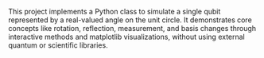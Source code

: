 This project implements a Python class to simulate a single qubit represented by a real-valued angle on the unit circle. It demonstrates core concepts like rotation, reflection, measurement, and basis changes through interactive methods and matplotlib visualizations, without using external quantum or scientific libraries.
